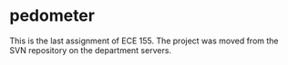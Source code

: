 pedometer
=========

This is the last assignment of ECE 155. The project was moved from the SVN repository on the department servers.
